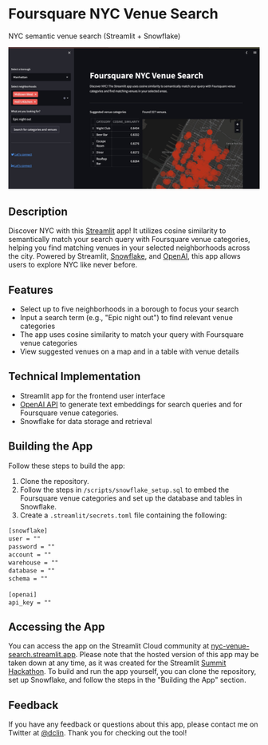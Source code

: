 # Foursquare NYC Venue Search
 NYC semantic venue search (Streamlit + Snowflake)

![App screenshot](screenshot.jpg)

## Description
Discover NYC with this [Streamlit](https://streamlit.io) app! It utilizes cosine similarity to semantically match your search query with Foursquare venue categories, helping you find matching venues in your selected neighborhoods across the city. Powered by Streamlit, [Snowflake](https://www.snowflake.com/en/), and [OpenAI](https://openai.com), this app allows users to explore NYC like never before.


## Features
* Select up to five neighborhoods in a borough to focus your search
* Input a search term (e.g., "Epic night out") to find relevant venue categories
* The app uses cosine similarity to match your query with Foursquare venue categories
* View suggested venues on a map and in a table with venue details


## Technical Implementation
* Streamlit app for the frontend user interface
* [OpenAI API](https://platform.openai.com/docs/guides/embeddings) to generate text embeddings for search queries and for Foursquare venue categories. 
* Snowflake for data storage and retrieval


## Building the App 
Follow these steps to build the app: 
1. Clone the repository.
2. Follow the steps in `/scripts/snowflake_setup.sql` to embed the Foursquare venue categories and set up the database and tables in Snowflake.
3. Create a `.streamlit/secrets.toml` file containing the following: 
```
[snowflake]
user = ""
password = ""
account = ""
warehouse = ""
database = ""
schema = ""

[openai]
api_key = ""
```

## Accessing the App
You can access the app on the Streamlit Cloud community at [nyc-venue-search.streamlit.app](http://nyc-venue-search.streamlit.app). Please note that the hosted version of this app may be taken down at any time, as it was created for the Streamlit [Summit Hackathon](https://forms.streamlit.io/summit-hackathon). To build and run the app yourself, you can clone the repository, set up Snowflake, and follow the steps in the "Building the App" section.


## Feedback
If you have any feedback or questions about this app, please contact me on Twitter at [@dclin](https://twitter.com/dclin).
Thank you for checking out the tool!